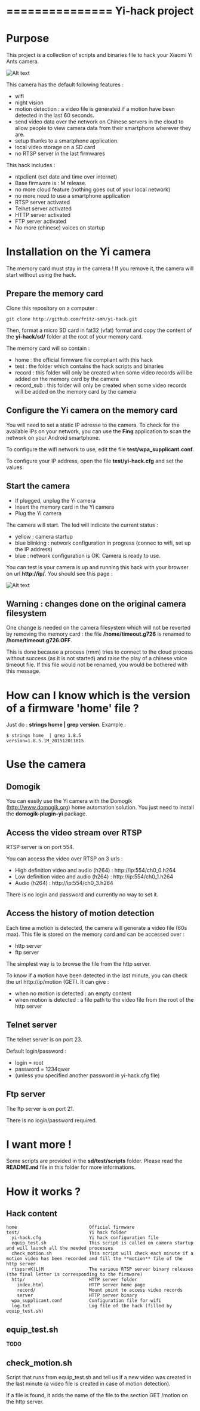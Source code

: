===============
Yi-hack project
===============

Purpose
=======

This project is a collection of scripts and binaries file to hack your Xiaomi Yi Ants camera.

![Alt text](yi.jpg?raw=true "Yi camera")

This camera has the default following features :
* wifi
* night vision
* motion detection : a video file is generated if a motion have been detected in the last 60 seconds.
* send video data over the network on Chinese servers in the cloud to allow people to view camera data from their smartphone wherever they are.
* setup thanks to a smartphone application.
* local video storage on a SD card
* no RTSP server in the last firmwares

This hack includes :
* ntpclient (set date and time over internet)
* Base firmware is : M release.
* no more cloud feature (nothing goes out of your local network)
* no more need to use a smartphone application
* RTSP server activated
* Telnet server activated
* HTTP server activated
* FTP server activated
* No more (chinese) voices on startup

Installation on the Yi camera
=============================

The memory card must stay in the camera ! If you remove it, the camera will start without using the hack.

Prepare the memory card
-----------------------

Clone this repository on a computer :

    git clone http://github.com/fritz-smh/yi-hack.git
    
Then, format a micro SD card in fat32 (vfat) format and copy the content of the **yi-hack/sd/** folder at the root of your memory card.

The memory card will so contain :

* home : the official firmware file compliant with this hack
* test : the folder which contains the hack scripts and binaries
* record : this folder will only be created when some video records will be added on the memory card by the camera
* record_sub : this folder will only be created when some video records will be added on the memory card by the camera

Configure the Yi camera on the memory card
------------------------------------------

You will need to set a static IP adresse to the camera. To check for the available IPs on your network, you can use the **Fing** application to scan the network on your Android smartphone.

To configure the wifi network to use, edit the file **test/wpa_supplicant.conf**.

To configure your IP address, open the file **test/yi-hack.cfg** and set the values.

Start the camera
----------------

* If plugged, unplug the Yi camera
* Insert the memory card in the Yi camera
* Plug the Yi camera

The camera will start. The led will indicate the current status :
* yellow : camera startup
* blue blinking : network configuration in progress (connec to wifi, set up the IP address)
* blue : network configuration is OK. Camera is ready to use.

You can test is your camera is up and running this hack with your browser on url **http://ip/**. You should see this page :

![Alt text](http_server.png?raw=true "Yi camera HTTP server")

Warning : changes done on the original camera filesystem
--------------------------------------------------------

One change is needed on the camera filesystem which will not be reverted by removing the memory card : the file **/home/timeout.g726** is renamed to **/home/timeout.g726.OFF**.

This is done because a process (rmm) tries to connect to the cloud process without success (as it is not started) and raise the play of a chinese voice timeout file. If this file would not be renamed, you would be bothered with this message.


How can I know which is the version of a firmware 'home' file ?
===============================================================

Just do : **strings home  | grep version**. Example :

    $ strings home  | grep 1.8.5
    version=1.8.5.1M_201512011815


Use the camera
==============

Domogik
-------

You can easily use the Yi camera with the Domogik (http://www.domogik.org) home automation solution. You just need to install the **domogik-plugin-yi** package.

Access the video stream over RTSP
---------------------------------

RTSP server is on port 554.

You can access the video over RTSP on 3 urls : 
* High definition video and audio (h264) : http://ip:554/ch0_0.h264
* Low definition video and audio (h264) : http://ip:554/ch0_1.h264
* Audio (h264) : http://ip:554/ch0_3.h264

There is no login and password and currently no way to set it.

Access the history of motion detection
--------------------------------------

Each time a motion is detected, the camera will generate a video file (60s max). This file is stored on the memory card and can be accessed over :
* http server
* ftp server

The simplest way is to browse the file from the http server.

To know if a motion have been detected in the last minute, you can check the url http://ip/motion (GET). It can give : 
* when no motion is detected : an empty content
* when motion is detected : a file path to the video file from the root of the http server

Telnet server
-------------

The telnet server is on port 23.

Default login/password : 
* login = root
* password = 1234qwer  
* (unless you specified another password in yi-hack.cfg file)

Ftp server
----------

The ftp server is on port 21.

There is no login/password required.


I want more !
=============

Some scripts are provided in the **sd/test/scripts** folder. Please read the **README.md** file in this folder for more informations.


How it works ?
==============

Hack content
------------

```
home                           Official firmware 
test/                          Yi hack folder
  yi-hack.cfg                  Yi hack configuration file
  equip_test.sh                This script is called on camera startup and will launch all the needed processes
  check_motion.sh              This script will check each minute if a motion video has been recorded and fill the **motion** file of the http server
  rtspsrvK|L|M                 The various RTSP server binary releases (the final letter is corresponding to the firmware)
  http/                        HTTP server folder
    index.html                 HTTP server home page
    record/                    Mount point to access video records
    server                     HTTP server binary
  wpa_supplicant.conf          Configuration file for wifi  
  log.txt                      Log file of the hack (filled by equip_test.sh)
````


equip_test.sh
-------------

**TODO**

check_motion.sh
---------------

Script that runs from equip_test.sh and tell us if a new video was created in the last minute (a video file is created in case of motion detection).

If a file is found, it adds the name of the file to the section GET /motion on the http server.
